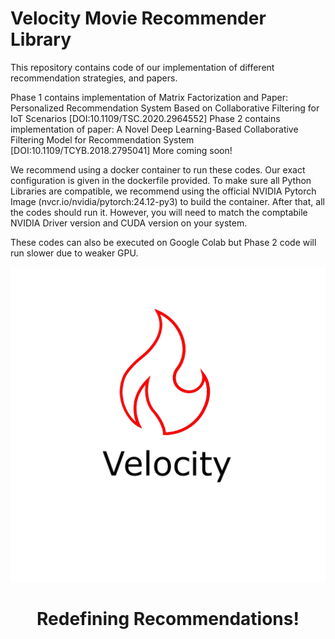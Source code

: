# Velocity Movie Recommender Library

This repository contains code of our implementation of different recommendation strategies, and papers. 

Phase 1 contains implementation of Matrix Factorization and Paper: Personalized Recommendation System Based on Collaborative Filtering for IoT Scenarios [DOI:10.1109/TSC.2020.2964552]
Phase 2 contains implementation of paper: A Novel Deep Learning-Based Collaborative Filtering Model for Recommendation System [DOI:10.1109/TCYB.2018.2795041]
More coming soon!

We recommend using a docker container to run these codes. Our exact configuration is given in the dockerfile provided. To make sure all Python Libraries are compatible, we recommend using the official NVIDIA Pytorch Image (nvcr.io/nvidia/pytorch:24.12-py3) to build the container. After that, all the codes should run it. However, you will need to match the comptabile NVIDIA Driver version and CUDA version on your system.

These codes can also be executed on Google Colab but Phase 2 code will run slower due to weaker GPU.

![VELOCITY LOGO](https://github.com/serzaxlucifer/Velocity/blob/main/Velocity%20Recommender.png?raw=true)

<div align="center">
  <h1> Redefining Recommendations!</h1>
</div>

